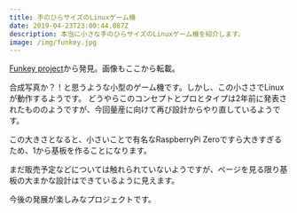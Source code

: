 ```yaml
---
title: 手のひらサイズのLinuxゲーム機
date: 2019-04-23T23:00:44.087Z
description: 本当に小さな手のひらサイズのLinuxゲーム機を紹介します。
image: /img/funkey.jpg
---
```

[Funkey project](https://hackaday.io/project/164934-funkey-project)から発見。画像もここから転載。

合成写真か？！と思うような小型のゲーム機です。しかし、この小ささでLinuxが動作するようです。
どうやらこのコンセプトとプロとタイプは2年前に発表されたもののようですが、今回量産に向けて再び設計からやり直しているようです。

この大きさとなると、小さいことで有名なRaspberryPi Zeroですら大きすぎるため、1から基板を作ることになります。

まだ販売予定などについては触れられていないようですが、ページを見る限り基板の大まかな設計はできているように見えます。

今後の発展が楽しみなプロジェクトです。
